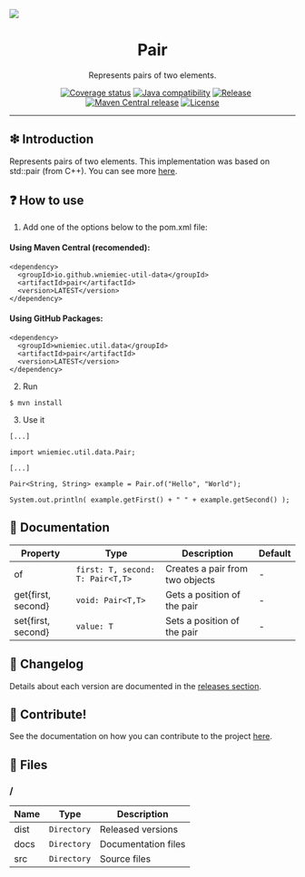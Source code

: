 ![](https://github.com/wniemiec-util-data/pair/blob/master/docs/img/logo/logo.jpg)

<h1 align='center'>Pair</h1>
<p align='center'>Represents pairs of two elements.</p>
<p align="center">
	<a href="https://github.com/wniemiec-util-data/pair/actions/workflows/windows.yml"><img src="https://github.com/wniemiec-util-data/pair/actions/workflows/windows.yml/badge.svg" alt=""></a>
	<a href="https://github.com/wniemiec-util-data/pair/actions/workflows/macos.yml"><img src="https://github.com/wniemiec-util-data/pair/actions/workflows/macos.yml/badge.svg" alt=""></a>
	<a href="https://github.com/wniemiec-util-data/pair/actions/workflows/ubuntu.yml"><img src="https://github.com/wniemiec-util-data/pair/actions/workflows/ubuntu.yml/badge.svg" alt=""></a>
	<a href="https://codecov.io/gh/wniemiec-util-data/pair"><img src="https://codecov.io/gh/wniemiec-util-data/pair/branch/master/graph/badge.svg?token=R2SFS4SP86" alt="Coverage status"></a>
	<a href="http://java.oracle.com"><img src="https://img.shields.io/badge/java-11+-D0008F.svg" alt="Java compatibility"></a>
	<a href="https://github.com/wniemiec-util-data/pair/releases"><img src="https://img.shields.io/github/v/release/wniemiec-util-data/pair" alt="Release"></a>
	<a href="https://mvnrepository.com/artifact/io.github.wniemiec-util-data/pair"><img src="https://img.shields.io/maven-central/v/io.github.wniemiec-util-data/pair" alt="Maven Central release"></a>
	<a href="https://github.com/wniemiec-util-data/pair/blob/master/LICENSE"><img src="https://img.shields.io/github/license/wniemiec-util-data/pair" alt="License"></a>
</p>
<hr />

## ❇ Introduction
Represents pairs of two elements. This implementation was based on std::pair (from C++). You can see more [here](https://www.geeksforgeeks.org/pair-in-cpp-stl/).

## ❓ How to use

1. Add one of the options below to the pom.xml file: 

#### Using Maven Central (recomended):
```
<dependency>
  <groupId>io.github.wniemiec-util-data</groupId>
  <artifactId>pair</artifactId>
  <version>LATEST</version>
</dependency>
```

#### Using GitHub Packages:
```
<dependency>
  <groupId>wniemiec.util.data</groupId>
  <artifactId>pair</artifactId>
  <version>LATEST</version>
</dependency>
```

2. Run
```
$ mvn install
```

3. Use it
```
[...]

import wniemiec.util.data.Pair;

[...]

Pair<String, String> example = Pair.of("Hello", "World");

System.out.println( example.getFirst() + " " + example.getSecond() );
```

## 📖 Documentation
|        Property        |Type|Description|Default|
|----------------|-------------------------------|-----------------------------|--------|
|of |`first: T, second: T: Pair<T,T>`|Creates a pair from two objects| - |
|get{first, second} |`void: Pair<T,T>`|Gets a position of the pair| - |
|set{first, second} |`value: T`|Sets a position of the pair| - |


## 🚩 Changelog
Details about each version are documented in the [releases section](https://github.com/williamniemiec/wniemiec-util-data/pair/releases).

## 🤝 Contribute!
See the documentation on how you can contribute to the project [here](https://github.com/wniemiec-util-data/pair/blob/master/CONTRIBUTING.md).

## 📁 Files

### /
|        Name        |Type|Description|
|----------------|-------------------------------|-----------------------------|
|dist |`Directory`|Released versions|
|docs |`Directory`|Documentation files|
|src     |`Directory`| Source files|
